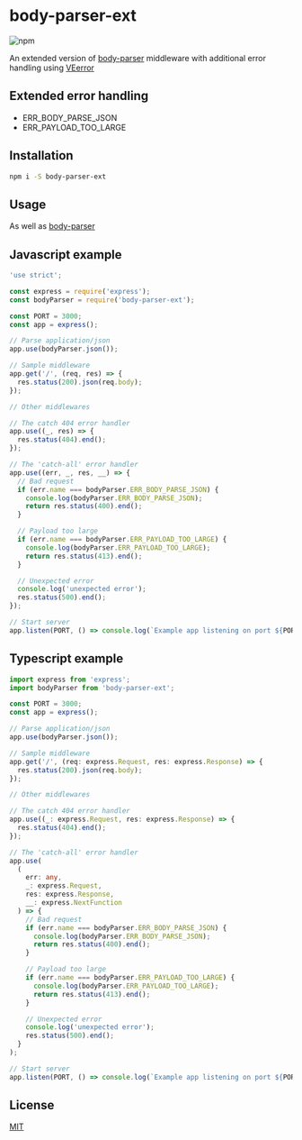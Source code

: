 # body-parser-ext

![npm](https://img.shields.io/npm/v/body-parser-ext.svg?style=flat-square)

An extended version of
[body-parser](https://www.npmjs.com/package/body-parser)
middleware with additional error handling using
[VEerror](https://www.npmjs.com/package/verror)

## Extended error handling

- ERR_BODY_PARSE_JSON
- ERR_PAYLOAD_TOO_LARGE

## Installation

```bash
npm i -S body-parser-ext
```

## Usage

As well as [body-parser](https://www.npmjs.com/package/body-parser)

## Javascript example

```javascript
'use strict';

const express = require('express');
const bodyParser = require('body-parser-ext');

const PORT = 3000;
const app = express();

// Parse application/json
app.use(bodyParser.json());

// Sample middleware
app.get('/', (req, res) => {
  res.status(200).json(req.body);
});

// Other middlewares

// The catch 404 error handler
app.use((_, res) => {
  res.status(404).end();
});

// The 'catch-all' error handler
app.use((err, _, res, __) => {
  // Bad request
  if (err.name === bodyParser.ERR_BODY_PARSE_JSON) {
    console.log(bodyParser.ERR_BODY_PARSE_JSON);
    return res.status(400).end();
  }

  // Payload too large
  if (err.name === bodyParser.ERR_PAYLOAD_TOO_LARGE) {
    console.log(bodyParser.ERR_PAYLOAD_TOO_LARGE);
    return res.status(413).end();
  }

  // Unexpected error
  console.log('unexpected error');
  res.status(500).end();
});

// Start server
app.listen(PORT, () => console.log(`Example app listening on port ${PORT}`));
```

## Typescript example

```typescript
import express from 'express';
import bodyParser from 'body-parser-ext';

const PORT = 3000;
const app = express();

// Parse application/json
app.use(bodyParser.json());

// Sample middleware
app.get('/', (req: express.Request, res: express.Response) => {
  res.status(200).json(req.body);
});

// Other middlewares

// The catch 404 error handler
app.use((_: express.Request, res: express.Response) => {
  res.status(404).end();
});

// The 'catch-all' error handler
app.use(
  (
    err: any,
    _: express.Request,
    res: express.Response,
    __: express.NextFunction
  ) => {
    // Bad request
    if (err.name === bodyParser.ERR_BODY_PARSE_JSON) {
      console.log(bodyParser.ERR_BODY_PARSE_JSON);
      return res.status(400).end();
    }

    // Payload too large
    if (err.name === bodyParser.ERR_PAYLOAD_TOO_LARGE) {
      console.log(bodyParser.ERR_PAYLOAD_TOO_LARGE);
      return res.status(413).end();
    }

    // Unexpected error
    console.log('unexpected error');
    res.status(500).end();
  }
);

// Start server
app.listen(PORT, () => console.log(`Example app listening on port ${PORT}`));
```

## License

[MIT](LICENSE)
